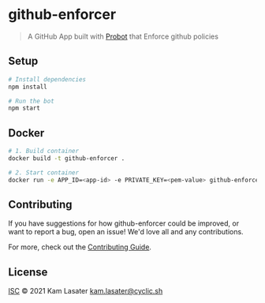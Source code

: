 # github-enforcer

> A GitHub App built with [Probot](https://github.com/probot/probot) that Enforce github policies

## Setup

```sh
# Install dependencies
npm install

# Run the bot
npm start
```

## Docker

```sh
# 1. Build container
docker build -t github-enforcer .

# 2. Start container
docker run -e APP_ID=<app-id> -e PRIVATE_KEY=<pem-value> github-enforcer
```

## Contributing

If you have suggestions for how github-enforcer could be improved, or want to report a bug, open an issue! We'd love all and any contributions.

For more, check out the [Contributing Guide](CONTRIBUTING.md).

## License

[ISC](LICENSE) © 2021 Kam Lasater <kam.lasater@cyclic.sh>

